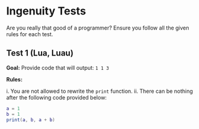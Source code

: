 # Ingenuity Tests

Are you really that good of a programmer? Ensure you follow all the given rules for each test.

## Test 1 (Lua, Luau)

**Goal:** Provide code that will output: `1 1 3`

**Rules:**

i. You are not allowed to rewrite the `print` function.
ii. There can be nothing after the following code provided below:

```lua
a = 1
b = 1
print(a, b, a + b)
```
